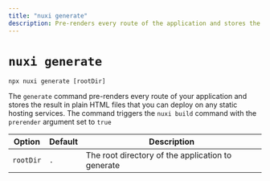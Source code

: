 ```yaml
---
title: "nuxi generate"
description: Pre-renders every route of the application and stores the result in plain HTML files.
---
```


# `nuxi generate`

```{bash}
npx nuxi generate [rootDir]
```

The `generate` command pre-renders every route of your application and stores the result in plain HTML files that you can deploy on any static hosting services. The command triggers the `nuxi build` command with the `prerender` argument set to `true`

Option        | Default          | Description
-------------------------|-----------------|------------------
`rootDir` | `.` | The root directory of the application to generate
